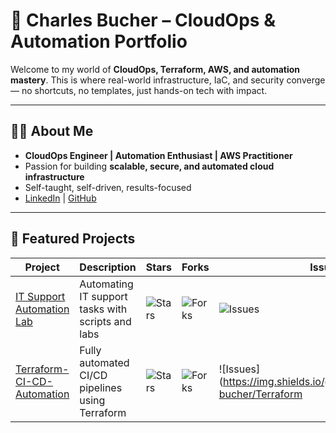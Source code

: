 # 🚀 Charles Bucher – CloudOps & Automation Portfolio

Welcome to my world of **CloudOps, Terraform, AWS, and automation mastery**. This is where real-world infrastructure, IaC, and security converge — no shortcuts, no templates, just hands-on tech with impact.  

---

## 👨‍💻 About Me

- **CloudOps Engineer | Automation Enthusiast | AWS Practitioner**  
- Passion for building **scalable, secure, and automated cloud infrastructure**  
- Self-taught, self-driven, results-focused  
- [LinkedIn](https://www.linkedin.com/in/charles-bucher85813) | [GitHub](https://github.com/charles-bucher)

---

## 📂 Featured Projects

| Project | Description | Stars | Forks | Issues |
|--------|------------|-------|-------|-------|
| [IT Support Automation Lab](https://github.com/charles-bucher/it-support-automation-lab) | Automating IT support tasks with scripts and labs | ![Stars](https://img.shields.io/github/stars/charles-bucher/it-support-automation-lab) | ![Forks](https://img.shields.io/github/forks/charles-bucher/it-support-automation-lab) | ![Issues](https://img.shields.io/github/issues/charles-bucher/it-support-automation-lab) |
| [Terraform-CI-CD-Automation](https://github.com/charles-bucher/Terraform-CI-CD-Automation) | Fully automated CI/CD pipelines using Terraform | ![Stars](https://img.shields.io/github/stars/charles-bucher/Terraform-CI-CD-Automation) | ![Forks](https://img.shields.io/github/forks/charles-bucher/Terraform-CI-CD-Automation) | ![Issues](https://img.shields.io/github/issues/charles-bucher/Terraform

